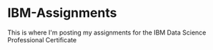 # IBM-Assignments
This is where I'm posting my assignments for the IBM Data Science Professional Certificate
